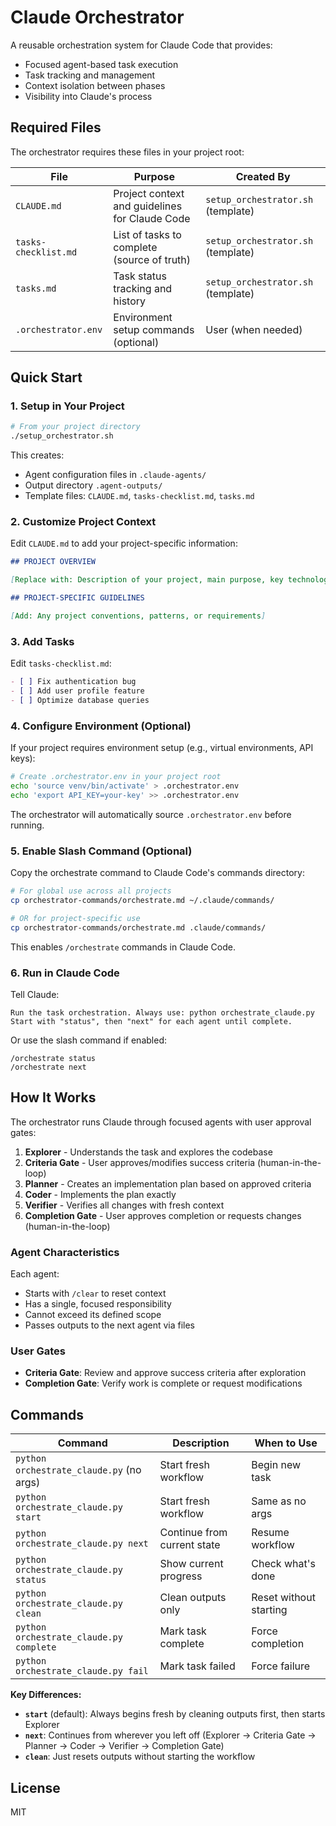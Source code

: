 # Claude Orchestrator

A reusable orchestration system for Claude Code that provides:
- Focused agent-based task execution
- Task tracking and management  
- Context isolation between phases
- Visibility into Claude's process

## Required Files

The orchestrator requires these files in your project root:

| File | Purpose | Created By |
|------|---------|------------|
| `CLAUDE.md` | Project context and guidelines for Claude Code | `setup_orchestrator.sh` (template) |
| `tasks-checklist.md` | List of tasks to complete (source of truth) | `setup_orchestrator.sh` (template) |
| `tasks.md` | Task status tracking and history | `setup_orchestrator.sh` (template) |
| `.orchestrator.env` | Environment setup commands (optional) | User (when needed) |

## Quick Start

### 1. Setup in Your Project

```bash
# From your project directory
./setup_orchestrator.sh
```

This creates:
- Agent configuration files in `.claude-agents/`
- Output directory `.agent-outputs/`
- Template files: `CLAUDE.md`, `tasks-checklist.md`, `tasks.md`

### 2. Customize Project Context

Edit `CLAUDE.md` to add your project-specific information:
```markdown
## PROJECT OVERVIEW

[Replace with: Description of your project, main purpose, key technologies]

## PROJECT-SPECIFIC GUIDELINES

[Add: Any project conventions, patterns, or requirements]
```

### 3. Add Tasks

Edit `tasks-checklist.md`:
```markdown
- [ ] Fix authentication bug
- [ ] Add user profile feature
- [ ] Optimize database queries
```

### 4. Configure Environment (Optional)

If your project requires environment setup (e.g., virtual environments, API keys):
```bash
# Create .orchestrator.env in your project root
echo 'source venv/bin/activate' > .orchestrator.env
echo 'export API_KEY=your-key' >> .orchestrator.env
```

The orchestrator will automatically source `.orchestrator.env` before running.

### 5. Enable Slash Command (Optional)

Copy the orchestrate command to Claude Code's commands directory:
```bash
# For global use across all projects
cp orchestrator-commands/orchestrate.md ~/.claude/commands/

# OR for project-specific use
cp orchestrator-commands/orchestrate.md .claude/commands/
```

This enables `/orchestrate` commands in Claude Code.

### 6. Run in Claude Code

Tell Claude:
```
Run the task orchestration. Always use: python orchestrate_claude.py
Start with "status", then "next" for each agent until complete.
```

Or use the slash command if enabled:
```
/orchestrate status
/orchestrate next
```

## How It Works

The orchestrator runs Claude through focused agents with user approval gates:

1. **Explorer** - Understands the task and explores the codebase
2. **Criteria Gate** - User approves/modifies success criteria (human-in-the-loop)
3. **Planner** - Creates an implementation plan based on approved criteria
4. **Coder** - Implements the plan exactly
5. **Verifier** - Verifies all changes with fresh context
6. **Completion Gate** - User approves completion or requests changes (human-in-the-loop)

### Agent Characteristics
Each agent:
- Starts with `/clear` to reset context
- Has a single, focused responsibility
- Cannot exceed its defined scope
- Passes outputs to the next agent via files

### User Gates
- **Criteria Gate**: Review and approve success criteria after exploration
- **Completion Gate**: Verify work is complete or request modifications

## Commands

| Command | Description | When to Use |
|---------|-------------|-------------|
| `python orchestrate_claude.py` (no args) | Start fresh workflow | Begin new task |
| `python orchestrate_claude.py start` | Start fresh workflow | Same as no args |
| `python orchestrate_claude.py next` | Continue from current state | Resume workflow |
| `python orchestrate_claude.py status` | Show current progress | Check what's done |
| `python orchestrate_claude.py clean` | Clean outputs only | Reset without starting |
| `python orchestrate_claude.py complete` | Mark task complete | Force completion |
| `python orchestrate_claude.py fail` | Mark task failed | Force failure |

**Key Differences:**
- **`start`** (default): Always begins fresh by cleaning outputs first, then starts Explorer
- **`next`**: Continues from wherever you left off (Explorer → Criteria Gate → Planner → Coder → Verifier → Completion Gate)
- **`clean`**: Just resets outputs without starting the workflow

## License

MIT
